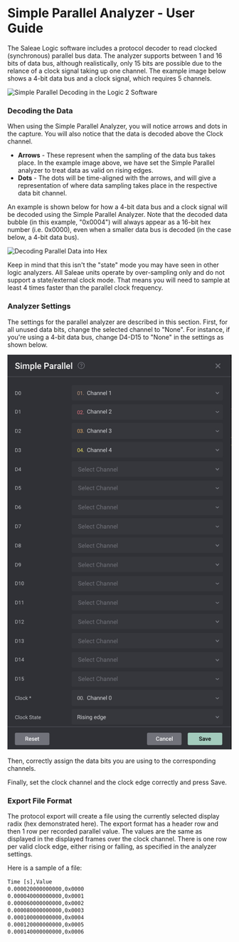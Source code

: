 # Simple Parallel Analyzer - User Guide

The Saleae Logic software includes a protocol decoder to read clocked (synchronous) parallel bus data. The analyzer supports between 1 and 16 bits of data bus, although realistically, only 15 bits are possible due to the relance of a clock signal taking up one channel. The example image below shows a 4-bit data bus and a clock signal, which requires 5 channels.

![Simple Parallel Decoding in the Logic 2 Software](../../.gitbook/assets/Simple-Parallel-Example.png)

### Decoding the Data

When using the Simple Parallel Analyzer, you will notice arrows and dots in the capture. You will also notice that the data is decoded above the Clock channel.

* **Arrows** - These represent when the sampling of the data bus takes place. In the example image above, we have set the Simple Parallel analyzer to treat data as valid on rising edges.
* **Dots** - The dots will be time-aligned with the arrows, and will give a representation of where data sampling takes place in the respective data bit channel.

An example is shown below for how a 4-bit data bus and a clock signal will be decoded using the Simple Parallel Analyzer. Note that the decoded data bubble (in this example, "0x0004") will always appear as a 16-bit hex number (i.e. 0x0000), even when a smaller data bus is decoded (in the case below, a 4-bit data bus).

![Decoding Parallel Data into Hex](../../.gitbook/assets/Decoding-Data.png)

Keep in mind that this isn't the "state" mode you may have seen in other logic analyzers. All Saleae units operate by over-sampling only and do not support a state/external clock mode. That means you will need to sample at least 4 times faster than the parallel clock frequency.

### Analyzer Settings

The settings for the parallel analyzer are described in this section. First, for all unused data bits, change the selected channel to "None". For instance, if you're using a 4-bit data bus, change D4-D15 to "None" in the settings as shown below.

<div align="center">

<img src="../../.gitbook/assets/settings.png" alt="">

</div>

Then, correctly assign the data bits you are using to the corresponding channels.

Finally, set the clock channel and the clock edge correctly and press Save.

### **Export File Format**

The protocol export will create a file using the currently selected display radix (hex demonstrated here). The export format has a header row and then 1 row per recorded parallel value. The values are the same as displayed in the displayed frames over the clock channel. There is one row per valid clock edge, either rising or falling, as specified in the analyzer settings.

Here is a sample of a file:

```
Time [s],Value
0.000020000000000,0x0000
0.000040000000000,0x0001
0.000060000000000,0x0002
0.000080000000000,0x0003
0.000100000000000,0x0004
0.000120000000000,0x0005
0.000140000000000,0x0006
```
